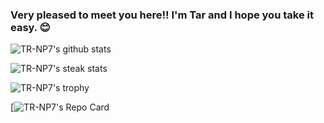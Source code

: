 ### Very pleased to meet you here!! I'm Tar and I hope you take it easy. 😊

<!--
**TR-NP7/TR-NP7** is a ✨ _special_ ✨ repository because its `README.md` (this file) appears on your GitHub profile.

Here are some ideas to get you started:

- 🔭 I’m currently working on ...
- 🌱 I’m currently learning ...
- 👯 I’m looking to collaborate on ...
- 🤔 I’m looking for help with ...
- 💬 Ask me about ...
- 📫 How to reach me: ...
- 😄 Pronouns: ...
- ⚡ Fun fact: ...
-->

![TR-NP7's github stats](https://github-readme-streak-stats.herokuapp.com/?user=TR-NP7&count_private=true&theme=vue)

![TR-NP7's steak stats](https://github-readme-stats.vercel.app/api?username=TR-NP7&count_private=true&show_icons=true&theme=vue)

![TR-NP7's trophy](https://github-profile-trophy.vercel.app/?username=TR-NP7&theme=vue&rank=SECRET,SSS,SS,S,AAA,AA,A)

[![TR-NP7's Repo Card](https://github-readme-stats.vercel.app/api/pin/?username=anuraghazra&repo=github-readme-stats&theme=vue)
